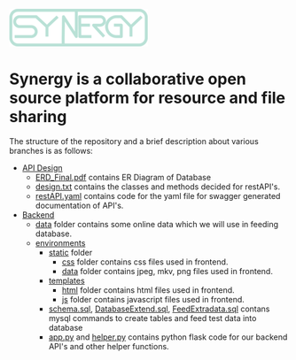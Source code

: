 
![Image link](https://github.com/ris04hit/WebDev_COP/blob/main/backend/environments/static/data/Logo%20(1).png)

# **Synergy is a collaborative open source platform for resource and file sharing**

The structure of the repository and a brief description about various branches is as follows:
- [API Design](https://github.com/ris04hit/WebDev_COP/tree/main/API%20design)
    - [ERD_Final.pdf](https://github.com/ris04hit/WebDev_COP/blob/main/API%20design/ERD.png) contains ER Diagram of Database
    - [design.txt](https://github.com/ris04hit/WebDev_COP/blob/main/API%20design/design.txt) contains the classes and methods decided for restAPI's.
    - [restAPI.yaml](https://github.com/ris04hit/WebDev_COP/blob/main/API%20design/restAPI.yaml) contains code for the yaml file for swagger generated documentation of API's.
- [Backend](https://github.com/ris04hit/WebDev_COP/tree/main/backend)
    - [data](https://github.com/ris04hit/WebDev_COP/tree/main/backend/data) folder contains some online data which we will use in feeding database.
    - [environments](https://github.com/ris04hit/WebDev_COP/tree/main/backend/environments)
        - [static](https://github.com/ris04hit/WebDev_COP/tree/main/backend/environments/static) folder
            - [css](https://github.com/ris04hit/WebDev_COP/tree/main/backend/environments/static/css) folder contains css files used in frontend.
            - [data](https://github.cohttps://github.com/ris04hit/WebDev_COP/tree/main/backend/environments/static/datam/ris04hit/WebDev_COP/tree/main/backend/environments/static/data) folder contains jpeg, mkv, png files used in frontend.
        - [templates](https://github.com/ris04hit/WebDev_COP/tree/main/backend/environments/templates)
            - [html](https://github.com/ris04hit/WebDev_COP/tree/main/backend/environments/templates/html) folder contains html files used in frontend.
            - [js](https://github.com/ris04hit/WebDev_COP/tree/main/backend/environments/templates/js) folder contains javascript files used in frontend.
        - [schema.sql](https://github.com/ris04hit/WebDev_COP/blob/main/backend/environments/schema.sql), [DatabaseExtend.sql](https://github.com/ris04hit/WebDev_COP/blob/main/backend/environments/DatabaseExtend.sql), [FeedExtradata.sql](https://github.com/ris04hit/WebDev_COP/blob/main/backend/environments/FeedExtraData.sql) contans mysql commands to create tables and feed test data into database
        - [app.py](https://github.com/ris04hit/WebDev_COP/blob/main/backend/environments/app.py) and [helper.py](https://github.com/ris04hit/WebDev_COP/blob/main/backend/environments/helper.py) contains python flask code for our backend API's and other helper functions.
